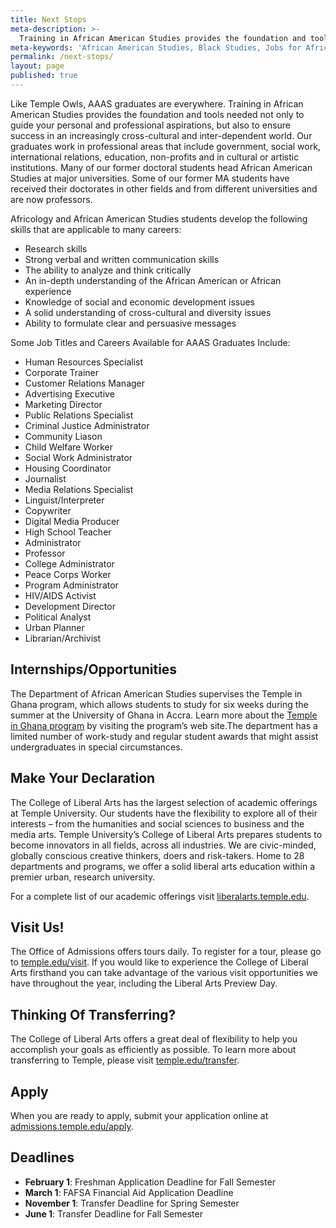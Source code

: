 ```yaml
---
title: Next Stops
meta-description: >-
  Training in African American Studies provides the foundation and tools needed to guide your personal and professional aspirations.
meta-keywords: 'African American Studies, Black Studies, Jobs for African American Studies majors'
permalink: /next-stops/
layout: page
published: true
---
```

Like Temple Owls, AAAS graduates are everywhere. Training in African American Studies provides the foundation and tools needed not only to guide your personal and professional aspirations, but also to ensure success in an increasingly cross-cultural and inter-dependent world. Our graduates work in professional areas that include government, social work, international relations, education, non-profits and in cultural or artistic institutions. Many of our former doctoral students head African American Studies at major universities. Some of our former MA students have received their doctorates in other fields and from different universities and are now professors. 

Africology and African American Studies students develop the following skills that are applicable to many careers:
- Research skills
- Strong verbal and written communication skills
- The ability to analyze and think critically
- An in-depth understanding of the African American or African experience
- Knowledge of social and economic development issues
- A solid understanding of cross-cultural and diversity issues
- Ability to formulate clear and persuasive messages

Some Job Titles and Careers Available for AAAS Graduates Include:
- Human Resources Specialist
- Corporate Trainer
- Customer Relations Manager
- Advertising Executive
- Marketing Director
- Public Relations Specialist
- Criminal Justice Administrator
- Community Liason
- Child Welfare Worker
- Social Work Administrator
- Housing Coordinator
- Journalist
- Media Relations Specialist
- Linguist/Interpreter
- Copywriter
- Digital Media Producer
- High School Teacher
- Administrator
- Professor
- College Administrator
- Peace Corps Worker
- Program Administrator
- HIV/AIDS Activist
- Development Director
- Political Analyst
- Urban Planner
- Librarian/Archivist

## Internships/Opportunities

The Department of African American Studies supervises the Temple in Ghana program, which allows students to study for six weeks during the summer at the University of Ghana in Accra. Learn more about the [Temple in Ghana program](http://www.temple.edu/studyabroad/programs/summer/ghana/index.html) by visiting the program’s web site.The department has a limited number of work-study and regular student awards that might assist undergraduates in special circumstances.

## Make Your Declaration
The College of Liberal Arts has the largest selection of academic offerings at Temple University. Our students have the flexibility to explore all of their interests – from the humanities and social sciences to business and the media arts. Temple University’s College of Liberal Arts prepares students to become innovators in all fields, across all industries. We are civic-minded, globally conscious creative thinkers, doers and risk-takers. Home to 28 departments and programs, we offer a solid liberal arts education within a premier urban, research university. 

For a complete list of our academic offerings visit [liberalarts.temple.edu](http://www.liberalarts.temple.edu).

## Visit Us!

The Office of Admissions offers tours daily. To register for a tour, please go to [temple.edu/visit](http://admissions.temple.edu/visit). If you would like to experience the College of Liberal Arts firsthand you can take advantage of the various visit opportunities we have throughout the year, including the Liberal Arts Preview Day.

## Thinking Of Transferring?

The College of Liberal Arts offers a great deal of flexibility to help you accomplish your goals as efficiently as possible.
To learn more about transferring to Temple, please visit [temple.edu/transfer](http://admissions.temple.edu/transfer).

## Apply
When you are ready to apply, submit your application online at [admissions.temple.edu/apply](http://admissions.temple.edu/apply).

## Deadlines
- **February 1**: Freshman Application Deadline for Fall Semester
- **March 1**: FAFSA Financial Aid Application Deadline
- **November 1**: Transfer Deadline for Spring Semester
- **June 1**: Transfer Deadline for Fall Semester
